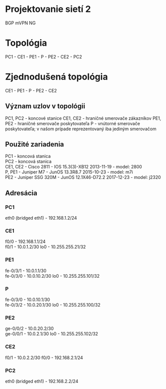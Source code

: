 # Projektovanie sietí 2

BGP mVPN NG

# Topológia

PC1 - CE1 - PE1 - P - PE2 - CE2 - PC2

# Zjednodušená topológia

CE1 - PE1 - P - PE2 - CE2

## Význam uzlov v topológii

PC1, PC2 - koncové stanice
CE1, CE2 - hraničné smerovače zákazníkov
PE1, PE2 - hraničné smerovače poskytovateľa
P - vnútorné smerovače poskytovateľa; v našom prípade reprezentovaný iba jediným smerovačom

## Použité zariadenia

PC1 - koncová stanica  
PC2 - koncová stanica  
CE1, CE2 - Cisco 2811 - IOS 15.3(3)-XB12 2013-11-19 - model: 2800  
P, PE1 - Juniper M7 - JunOS 13.3R8.7 2015-10-23 - model: m7i  
PE2 - Juniper SSG 320M - JunOS 12.1X46-D72.2 2017-12-23 - model: j2320

## Adresácia


### PC1
eth0 (bridged eth1) - 192.168.1.2/24

### CE1
f0/0 - 192.168.1.1/24  
f0/1 - 10.0.1.2/30
lo0 - 10.255.255.21/32

### PE1
fe-0/3/1 - 10.0.1.1/30  
fe-0/3/0 - 10.0.10.2/30
lo0 - 10.255.255.101/32

### P
fe-0/3/0 - 10.0.10.1/30  
fe-0/3/2 - 10.0.20.1/30
lo0 - 10.255.255.100/32

### PE2
ge-0/0/2 - 10.0.20.2/30  
ge-0/0/1 - 10.0.2.1/30
lo0 - 10.255.255.102/32

### CE2
f0/1 - 10.0.2.2/30
f0/0 - 192.168.2.1/24

### PC2
eth0 (bridged eth1) - 192.168.2.2/24